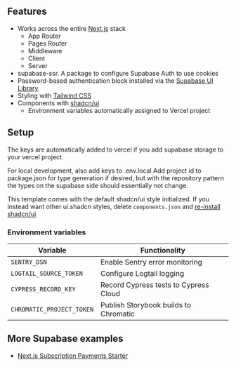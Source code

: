 
## Features

- Works across the entire [Next.js](https://nextjs.org) stack
  - App Router
  - Pages Router
  - Middleware
  - Client
  - Server
- supabase-ssr. A package to configure Supabase Auth to use cookies
- Password-based authentication block installed via the [Supabase UI Library](https://supabase.com/ui/docs/nextjs/password-based-auth)
- Styling with [Tailwind CSS](https://tailwindcss.com)
- Components with [shadcn/ui](https://ui.shadcn.com/)
  - Environment variables automatically assigned to Vercel project

## Setup

The keys are automatically added to vercel if you add supabase storage to your vercel project.

For local development, also add keys to .env.local
Add project id to package.json for type generation if desired, but with the repository pattern the types on the supabase side should essentially not change.

This template comes with the default shadcn/ui style initialized. If you instead want other ui.shadcn styles, delete `components.json` and [re-install shadcn/ui](https://ui.shadcn.com/docs/installation/next)

### Environment variables

| Variable | Functionality |
| --- | --- |
| `SENTRY_DSN` | Enable Sentry error monitoring |
| `LOGTAIL_SOURCE_TOKEN` | Configure Logtail logging |
| `CYPRESS_RECORD_KEY` | Record Cypress tests to Cypress Cloud |
| `CHROMATIC_PROJECT_TOKEN` | Publish Storybook builds to Chromatic |

## More Supabase examples

- [Next.js Subscription Payments Starter](https://github.com/vercel/nextjs-subscription-payments)
